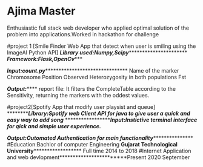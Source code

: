 # Ajima Master
Enthusiastic full stack web developer who applied optimal solution of the problem into applications.Worked in hackathon for challenge

#project 1 [Smile Finder Web App that detect  when user is smiling using the ImageAI Python API]
*********Library used:Numpy,Scipy*******************************
***********************Framework:Flask,OpenCv**************************


***********************************************Input:count.py******************************************************************************
Name of the marker
Chromosome
Position
Observed Heterozygosity in both populations
Fst

***************************Output:*******************************
report file: It filters the CompleteTable according to the Sensitivity, returning the markers with the oddest values. 


#project2[Spotify App that modify user playsist and queue]
*********************************Library:Spotify web Client API for java to give user a quick and easy way to add song*************************
**************************************Input:Instictive terminal interface for qick and simple user experience.*********************


*****************************************Output:Outomated Authentication for main functionality********************************************************
#Education:Bachlor of computer Engineering **********Gujarat Technological University****************************    Full time 2014 to 2018
#Internet Application and web devlopment************************Present 2020 September




